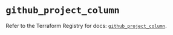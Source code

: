 # `github_project_column`

Refer to the Terraform Registry for docs: [`github_project_column`](https://registry.terraform.io/providers/integrations/github/6.7.1/docs/resources/project_column).
